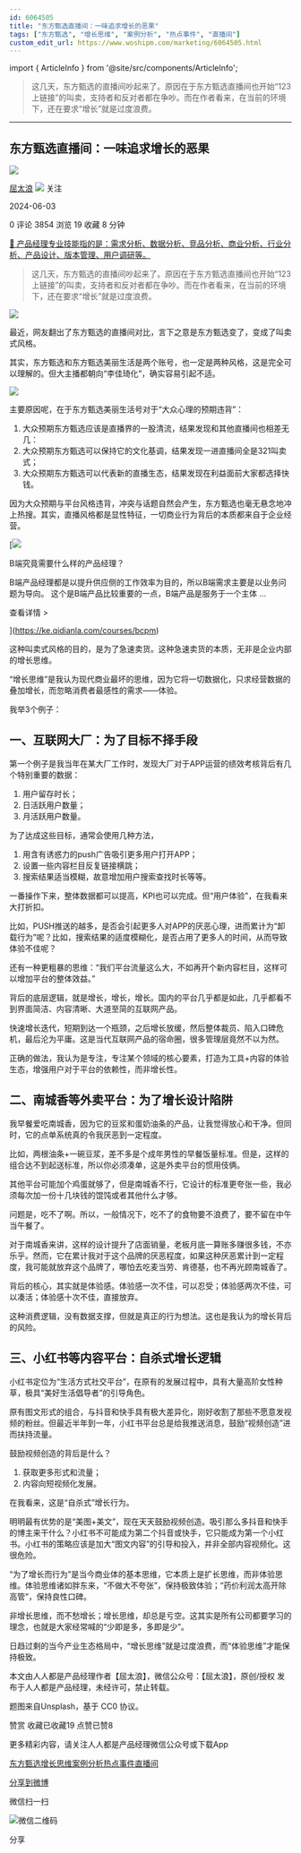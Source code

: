 ```yaml
---
id: 6064505
title: "东方甄选直播间：一味追求增长的恶果"
tags: ["东方甄选", "增长思维", "案例分析", "热点事件", "直播间"]
custom_edit_url: https://www.woshipm.com/marketing/6064505.html
---
```

import { ArticleInfo } from '@site/src/components/ArticleInfo';

<ArticleInfo
    author="屈太浪"
    authorLink="https://www.woshipm.com/u/924289"
    published="2024-06-03"
    views={3854}
    comments={0}
    collects={19}
/>

> 这几天，东方甄选的直播间吵起来了。原因在于东方甄选直播间也开始“123上链接”的叫卖，支持者和反对者都在争吵。而在作者看来，在当前的环境下，还在要求“增长”就是过度浪费。

---

## 东方甄选直播间：一味追求增长的恶果

[![](https://image.woshipm.com/wp-files/2020/04/HVMcxHIwqhwJYCEyO4fZ.png!/both/72x72)](https://www.woshipm.com/u/924289)

[屈太浪](https://www.woshipm.com/u/924289) ![](https://static.woshipm.com/tag/1121_1@2x.png) 关注

2024-06-03

0 评论 3854 浏览 19 收藏 8 分钟

[🔗 产品经理专业技能指的是：需求分析、数据分析、竞品分析、商业分析、行业分析、产品设计、版本管理、用户调研等。](https://ke.qidianla.com/courses/90pm)

> 这几天，东方甄选的直播间吵起来了。原因在于东方甄选直播间也开始“123上链接”的叫卖，支持者和反对者都在争吵。而在作者看来，在当前的环境下，还在要求“增长”就是过度浪费。

![](https://image.woshipm.com/2024/06/03/390221d6-2174-11ef-82e0-00163e142b65.png)

最近，网友翻出了东方甄选的直播间对比，言下之意是东方甄选变了，变成了叫卖式风格。

其实，东方甄选和东方甄选美丽生活是两个账号，也一定是两种风格，这是完全可以理解的。但大主播都朝向“李佳琦化”，确实容易引起不适。

![](https://image.woshipm.com/2024/06/03/f090657c-2162-11ef-a1b5-00163e142b65.jpg)

主要原因呢，在于东方甄选美丽生活号对于“大众心理的预期违背”：

1.  大众预期东方甄选应该是直播界的一股清流，结果发现和其他直播间也相差无几：
2.  大众预期东方甄选可以保持它的文化基调，结果发现一进直播间全是321叫卖式；
3.  大众预期东方甄选可以代表新的直播生态，结果发现在利益面前大家都选择快钱。

因为大众预期与平台风格违背，冲突与话题自然会产生，东方甄选也毫无悬念地冲上热搜。其实，直播风格都是显性特征，一切商业行为背后的本质都来自于企业经营。

[![](https://image.woshipm.com/2023/08/02/f7cafd68-30e3-11ee-9da3-00163e0b5ff3.png)

B端究竟需要什么样的产品经理？

B端产品经理都是以提升供应侧的工作效率为目的，所以B端需求主要是以业务问题为导向。 这个是B端产品比较重要的一点，B端产品是服务于一个主体 ...

查看详情 >

](https://ke.qidianla.com/courses/bcpm)

这种叫卖式风格的目的，是为了急速卖货。这种急速卖货的本质，无非是企业内部的增长思维。

“增长思维”是我认为现代商业最坏的思维，因为它将一切数据化，只求经营数据的叠加增长，而忽略消费者最感性的需求——体验。

我举3个例子：

## 一、互联网大厂：为了目标不择手段

第一个例子是我当年在某大厂工作时，发现大厂对于APP运营的绩效考核背后有几个特别重要的数据：

1.  用户留存时长；
2.  日活跃用户数量；
3.  月活跃用户数量。

为了达成这些目标，通常会使用几种方法，

1.  用含有诱惑力的push广告吸引更多用户打开APP；
2.  设置一些内容栏目反复链接横跳；
3.  搜索结果适当模糊，故意增加用户搜索查找时长等等。

一番操作下来，整体数据都可以提高，KPI也可以完成。但“用户体验”，在我看来大打折扣。

比如，PUSH推送的越多，是否会引起更多人对APP的厌恶心理，进而累计为“卸载行为”呢？比如，搜索结果的适度模糊化，是否占用了更多人的时间，从而导致体验不佳呢？

还有一种更粗暴的思维：“我们平台流量这么大，不如再开个新内容栏目，这样可以增加平台的整体效益。”

背后的底层逻辑，就是增长，增长，增长。国内的平台几乎都是如此，几乎都看不到界面简洁、内容清晰、大道至简的互联网产品。

快速增长迭代，短期到达一个瓶颈，之后增长放缓，然后整体裁员、陷入口碑危机，最后沦为平庸。这是当代互联网产品的宿命圈，很多管理层竟然不以为然。

正确的做法，我认为是专注，专注某个领域的核心要素，打造为工具+内容的体验生态，增强用户对于平台的依赖性，而非增长性。

## 二、南城香等外卖平台：为了增长设计陷阱

我早餐爱吃南城香，因为它的豆浆和蛋奶油条的产品，让我觉得放心和干净。但同时，它的点单系统真的令我厌恶到一定程度。

比如，两根油条+一碗豆浆，差不多是个成年男性的早餐饭量标准。但是，这样的组合达不到起送标准，所以你必须凑单，这是外卖平台的惯用伎俩。

其他平台可能加个鸡蛋就够了，但是南城香不行，它设计的标准更夸张一些，我必须每次加一份十几块钱的馄饨或者其他什么才够。

问题是，吃不了啊。所以，一般情况下，吃不了的食物要不浪费了，要不留在中午当午餐了。

对于南城香来讲，这样的设计提升了店面销量，老板月底一算账多赚很多钱，不亦乐乎。然而，它在累计我对于这个品牌的厌恶程度，如果这种厌恶累计到一定程度，我可能就放弃这个品牌了，哪怕去吃麦当劳、肯德基，也不再光顾南城香了。

背后的核心，其实就是体验感。体验感一次不佳，可以忍受；体验感两次不佳，可以凑活；体验感十次不佳，直接放弃。

这种消费逻辑，没有数据支撑，但就是真正的行为想法。这也是我认为的增长背后的风险。

## 三、小红书等内容平台：自杀式增长逻辑

小红书定位为“生活方式社交平台”，在原有的发展过程中，具有大量高阶女性种草，极具“美好生活倡导者”的引导角色。

原有图文形式的组合，与抖音和快手具有极大差异化，刚好收割了那些不愿意发视频的粉丝。但最近半年到一年，小红书平台总是给我推送消息，鼓励“视频创造”进而扶持流量。

鼓励视频创造的背后是什么？

1.  获取更多形式和流量；
2.  内容向短视频化发展。

在我看来，这是“自杀式”增长行为。

明明最有优势的是“美图+美文”，现在天天鼓励视频创造。吸引那么多抖音和快手的博主来干什么？小红书不可能成为第二个抖音或快手，它只能成为第一个小红书。小红书的策略应该是加大“图文内容”的引导和投入，并非全部内容视频化。这很危险。

“为了增长而行为”是当今商业体的基本思维，它本质上是扩长思维，而非体验思维。体验思维诸如胖东来，“不做大不夸张”，保持极致体验；“药价利润太高开除高管”，保持良性口碑。

非增长思维，而不愁增长；增长思维，却总是亏空。这其实是所有公司都要学习的理念，也就是大家经常喊的“少即是多，多即是少”。

日趋过剩的当今产业生态格局中，“增长思维”就是过度浪费，而“体验思维”才能保持极致。

本文由人人都是产品经理作者【屈太浪】，微信公众号：【屈太浪】，原创/授权 发布于人人都是产品经理，未经许可，禁止转载。

题图来自Unsplash，基于 CC0 协议。

赞赏 收藏已收藏19 点赞已赞8

更多精彩内容，请关注人人都是产品经理微信公众号或下载App

[东方甄选](https://www.woshipm.com/tag/%e4%b8%9c%e6%96%b9%e7%94%84%e9%80%89)[增长思维](https://www.woshipm.com/tag/%e5%a2%9e%e9%95%bf%e6%80%9d%e7%bb%b4)[案例分析](https://www.woshipm.com/tag/%e6%a1%88%e4%be%8b%e5%88%86%e6%9e%90)[热点事件](https://www.woshipm.com/tag/%e7%83%ad%e7%82%b9%e4%ba%8b%e4%bb%b6)[直播间](https://www.woshipm.com/tag/%e7%9b%b4%e6%92%ad%e9%97%b4)

[分享到微博](https://service.weibo.com/share/share.php?appkey=2775287854&title=东方甄选直播间：一味追求增长的恶果&url=https://www.woshipm.com/marketing/6064505.html&pic=https://image.woshipm.com/2024/06/03/390221d6-2174-11ef-82e0-00163e142b65.png)

微信扫一扫

![微信二维码](https://api.pwmqr.com/qrcode/create/?url=https://www.woshipm.com/marketing/6064505.html)

分享